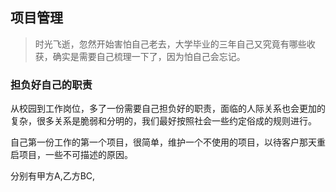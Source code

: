 ## 项目管理

>时光飞逝，忽然开始害怕自己老去，大学毕业的三年自己又究竟有哪些收获，确实是需要自己梳理一下了，因为怕自己会忘记。

### 担负好自己的职责

从校园到工作岗位，多了一份需要自己担负好的职责，面临的人际关系也会更加的复杂，很多关系是脆弱和分明的，我们最好按照社会一些约定俗成的规则进行。

自己第一份工作的第一个项目，很简单，维护一个不使用的项目，以待客户那天重启项目，一些不可描述的原因。

分别有甲方A,乙方BC,

